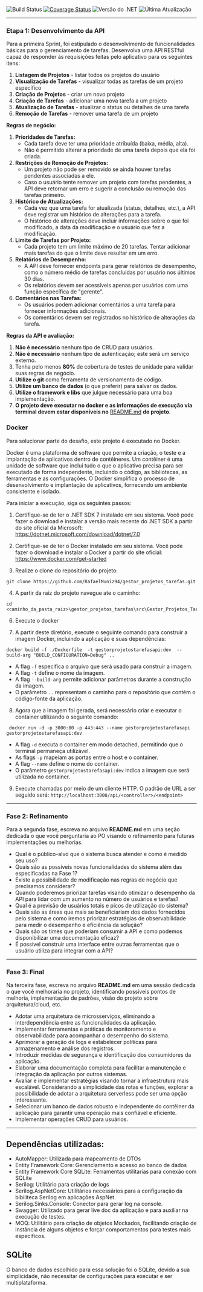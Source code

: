 ![Build Status](https://github.com/RafaelMuniz94/gestor_projetos_tarefas/actions/workflows/ScriptBuildTest.yml/badge.svg) [![Coverage Status](https://coveralls.io/repos/github/RafaelMuniz94/gestor_projetos_tarefas/badge.svg?branch=main)](https://coveralls.io/github/RafaelMuniz94/gestor_projetos_tarefas?branch=main) ![Versão do .NET](https://img.shields.io/badge/.NET-7.x-blueviolet) ![Última Atualização](https://img.shields.io/github/last-commit/RafaelMuniz94/gestor_projetos_tarefas/main)

---

### Etapa 1: Desenvolvimento da API

Para a primeira Sprint, foi estipulado o desenvolvimento de funcionalidades básicas para o gerenciamento de tarefas. Desenvolva uma API RESTful capaz de responder às requisições feitas pelo aplicativo para os seguintes itens:

1. **Listagem de Projetos** - listar todos os projetos do usuário
2. **Visualização de Tarefas** - visualizar todas as tarefas de um projeto específico
3. **Criação de Projetos** - criar um novo projeto
4. **Criação de Tarefas** - adicionar uma nova tarefa a um projeto
5. **Atualização de Tarefas** - atualizar o status ou detalhes de uma tarefa
6. **Remoção de Tarefas** - remover uma tarefa de um projeto

**Regras de negócio:**

1. **Prioridades de Tarefas:**
   - Cada tarefa deve ter uma prioridade atribuída (baixa, média, alta).
   - Não é permitido alterar a prioridade de uma tarefa depois que ela foi criada.
2. **Restrições de Remoção de Projetos:**
   - Um projeto não pode ser removido se ainda houver tarefas pendentes associadas a ele.
   - Caso o usuário tente remover um projeto com tarefas pendentes, a API deve retornar um erro e sugerir a conclusão ou remoção das tarefas primeiro.
3. **Histórico de Atualizações:**
   - Cada vez que uma tarefa for atualizada (status, detalhes, etc.), a API deve registrar um histórico de alterações para a tarefa.
   - O histórico de alterações deve incluir informações sobre o que foi modificado, a data da modificação e o usuário que fez a modificação.
4. **Limite de Tarefas por Projeto:**
   - Cada projeto tem um limite máximo de 20 tarefas. Tentar adicionar mais tarefas do que o limite deve resultar em um erro.
5. **Relatórios de Desempenho:**
   - A API deve fornecer endpoints para gerar relatórios de desempenho, como o número médio de tarefas concluídas por usuário nos últimos 30 dias.
   - Os relatórios devem ser acessíveis apenas por usuários com uma função específica de "gerente".
6. **Comentários nas Tarefas:**
   - Os usuários podem adicionar comentários a uma tarefa para fornecer informações adicionais.
   - Os comentários devem ser registrados no histórico de alterações da tarefa.

**Regras da API e avaliação:**

1. **Não é necessário** nenhum tipo de CRUD para usuários.
2. **Não é necessário** nenhum tipo de autenticação; este será um serviço externo.
3. Tenha pelo menos **80%** de cobertura de testes de unidade para validar suas regras de negócio.
4. **Utilize o git** como ferramenta de versionamento de código.
5. **Utilize um banco de dados** (o que preferir) para salvar os dados.
6. **Utilize o framework e libs** que julgue necessário para uma boa implementação.
7. **O projeto deve executar no docker e as informações de execução via terminal devem estar disponíveis no** [README.md](http://README.md) **do projeto**.

### Docker
Para solucionar parte do desafio, este projeto é executado no Docker.

Docker é uma plataforma de software que permite a criação, o teste e a implantação de aplicativos dentro de contêineres. Um contêiner é uma unidade de software que inclui tudo o que o aplicativo precisa para ser executado de forma independente, incluindo o código, as bibliotecas, as ferramentas e as configurações. O Docker simplifica o processo de desenvolvimento e implantação de aplicativos, fornecendo um ambiente consistente e isolado.

Para iniciar a execução, siga os seguintes passos:
1. Certifique-se de ter o .NET SDK 7 instalado em seu sistema. Você pode fazer o download e instalar a versão mais recente do .NET SDK a partir do site oficial da Microsoft: https://dotnet.microsoft.com/download/dotnet/7.0

2. Certifique-se de ter o Docker instalado em seu sistema. Você pode fazer o download e instalar o Docker a partir do site oficial: https://www.docker.com/get-started
 

3. Realize o clone do repositório do projeto: 
```
git clone https://github.com/RafaelMuniz94/gestor_projetos_tarefas.git
```

4. A partir da raiz do projeto navegue ate o caminho: 
```
cd <caminho_da_pasta_raiz>\gestor_projetos_tarefas\src\Gestor_Projetos_Tarefas.Api
```
6. Execute o docker

7. A partir deste diretório, execute o seguinte comando para construir a imagem Docker, incluindo a aplicação e suas dependências:
```docker
docker build -f ./Dockerfile  -t gestorprojetostarefasapi:dev  --build-arg "BUILD_CONFIGURATION=Debug" ..
```
- A flag ```-f``` especifica o arquivo que será usado para construir a imagem.
- A flag ```-t``` define o nome da imagem.
- A flag ```--build-arg``` permite adicionar parâmetros durante a construção da imagem.
- O parâmetro ```..``` representam o caminho para o repositório que contém o código-fonte da aplicação. 

8. Agora que a imagem foi gerada, será necessário criar e executar o container utilizando o seguinte comando:
```docker
 docker run -d -p 3000:80 -p 443:443 --name gestorprojetostarefasapi gestorprojetostarefasapi:dev
```
- A flag `-d` executa o container em modo detached, permitindo que o terminal permaneça utilizável.
- As flags `-p` mapeiam as portas entre o host e o container.
- A flag `--name` define o nome do container.
- O parâmetro `gestorprojetostarefasapi:dev` indica a imagem que será utilizada no container.

9. Execute chamadas por meio de um cliente HTTP. O padrão de URL a ser seguido será: `http://localhost:3000/api/<controller>/<endpoint>`
---
### Fase 2: Refinamento

Para a segunda fase, escreva no arquivo **README.md** em uma seção dedicada o que você perguntaria ao PO visando o refinamento para futuras implementações ou melhorias.

- Qual é o público-alvo que o sistema busca atender e como é medido seu uso?
- Quais são as possíveis novas funcionalidades do sistema além das especificadas na Fase 1?
- Existe a possibilidade de modificação nas regras de negócio que precisamos considerar?
- Quando poderemos priorizar tarefas visando otimizar o desempenho da API para lidar com um aumento no número de usuários e tarefas?
- Qual é a previsão de usuários totais e picos de utilização do sistema?
- Quais são as áreas que mais se beneficiariam dos dados fornecidos pelo sistema e como iremos priorizar estratégias de observabilidade para medir o desempenho e eficiência da solução?
- Quais são os times que poderiam consumir a API e como podemos disponibilizar uma documentação eficaz?
- É possível construir uma interface entre outras ferramentas que o usuário utiliza para integrar com a API?

---

### Fase 3: Final

Na terceira fase, escreva no arquivo **README.md** em uma sessão dedicada o que você melhoraria no projeto, identificando possíveis pontos de melhoria, implementação de padrões, visão do projeto sobre arquitetura/cloud, etc.


- Adotar uma arquitetura de microsserviços, eliminando a interdependência entre as funcionalidades da aplicação.
- Implementar ferramentas e práticas de monitoramento e observabilidade para acompanhar o desempenho do sistema.
- Aprimorar a geração de logs e estabelecer políticas para armazenamento e análise dos registros.
- Introduzir medidas de segurança e identificação dos consumidores da aplicação.
- Elaborar uma documentação completa para facilitar a manutenção e integração da aplicação por outros sistemas.
- Avaliar e implementar estratégias visando tornar a infraestrutura mais escalável. Considerando a simplicidade das rotas e funções, explorar a possibilidade de adotar a arquitetura serverless pode ser uma opção interessante.
- Selecionar um banco de dados robusto e independente do contêiner da aplicação para garantir uma operação mais confiável e eficiente. 
- Implementar operações CRUD para usuários.

---
## Dependências utilizadas:

- AutoMapper: Utilizada para mapeamento de DTOs
- Entity Framework Core: Gerenciamento e acesso ao banco de dados
- Entity Framework Core SQLite: Ferramentas utilitarias para conexão com SQLite
- Serilog: Utilitário para criação de logs
- Serilog.AspNetCore: Utilitários necessários para a configuração da bibiliteca Serilog em aplicações AspNet.
- Serilog.Sinks.Console: Conector para gerar log na console.
- Swagger: Utilizado para gerar live doc da aplicação e para auxiliar na execução de testes.
- MOQ: Utilitário para criação de objetos Mockados, facilitando criação de instância de alguns objetos e forçar comportamentos para testes mais específicos.

## SQLite

O banco de dados escolhido para essa solução foi o SQLite, devido a sua simplicidade, não necessitar de configurações para executar e ser multiplataforma.